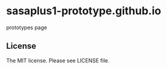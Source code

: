 # sasaplus1-prototype.github.io

prototypes page

## License

The MIT license. Please see LICENSE file.
